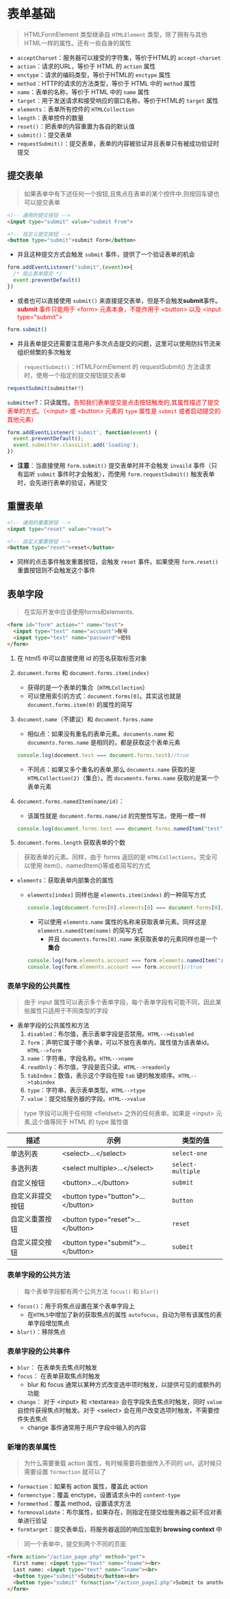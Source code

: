 # 表单基础

> HTMLFormElement 类型继承自 `HTMLElement` 类型，除了拥有与其他HTML一样的属性。还有一些自身的属性

* `acceptCharset`：服务器可以接受的字符集，等价于HTML的 `accept-charset`
* `action`：请求的URL，等价于 HTML 的 `action` 属性
* `enctype`：请求的编码类型，等价于HTML的 `enctype` 属性
* `method`：HTTP的请求的方法类型，等价于 HTML 中的 `method` 属性
* `name`：表单的名称，等价于 HTML 中的 `name` 属性
* `target`：用于发送请求和接受响应的窗口名称，等价于HTML的 `target` 属性
* `elements`：表单所有控件的 `HTMLCollection`
* `length`：表单控件的数量
* `reset()`：把表单的内容重置为各自的默认值
* `submit()`：提交表单
* `requestSubmit()`：提交表单，表单的内容被验证并且表单只有被成功验证时提交

## 提交表单

>如果表单中有下述任何一个按钮,且焦点在表单的某个控件中,则按回车键也可以提交表单

```html
<!-- 通用的提交按钮 -->
<input type="submit" value="submit From">

<!-- 自定义提交按钮 -->
<button type="submit">submit Form</button>
```

* 并且这种提交方式会触发 `submit` 事件，提供了一个验证表单的机会

```js
form.addEventListener("submit",(event)=>{
  /* 阻止表单提交 */
  event.preventDefault()
})
```

* 或者也可以直接使用 `submit()` 来直接提交表单，但是不会触发**submit**事件。<span style="color:red">**submit** 事件只能用于 \<form> 元素本身，不能作用于 \<button> 以及 \<input type="submit"></span>

```js
form.submit()
```

* 并且表单提交还需要注意用户多次点击提交的问题，这里可以使用防抖节流来组织频繁的多次触发

> `requestSubmit()`：HTMLFormElement 的 requestSubmit() 方法请求时，使用一个指定的提交按钮提交表单

```js
requestSubmit(submitter?)
```

`submitter`?：只读属性。<span style="color:red">告知我们表单提交是点击按钮触发的</psan>,其属性描述了提交表单的方式。（\<input> 或 \<button> 元素的 `type` 属性是 `submit` 或者启动提交的其他元素）

```js
form.addEventListener('submit', function(event) {
  event.preventDefault();
  event.submitter.classList.add('loading');
})
```

* **注意**：当直接使用 `form.submit()` 提交表单时并不会触发 `invaild` 事件（只有监听 `submit` 事件时才会触发），而使用 `form.requestSubmit()` 触发表单时，会先进行表单的验证，再提交

## 重置表单

```html
<!-- 通用的重置按钮 -->
<input type="reset" value="reset">

<!-- 自定义重置按钮 -->
<button type="reset">reset</button>
```

* 同样的点击事件触发重置按钮，会触发 `reset` 事件。如果使用 `form.reset()` 重置按钮则不会触发这个事件

## 表单字段

> 在实际开发中应该使用forms和elements.

```html
<form id="form" action="" name="test">
  <input type="text" name="account">账号
  <input type="text" name="password">密码
</form>
```

1. 在 html5 中可以直接使用 id 的签名获取标签对象
2. `document.forms` 和 `document.forms.item(index)`
   * 获得的是一个表单的集合（`HTMLCollection`）
   * 可以使用索引的方式：`document.forms[0]`。其实这也就是 `document.forms.item(0)` 的属性的简写
3. `document.name`（不建议）和 `document.forms.name`
   * 相似点：如果没有重名的表单元素。`documents.name` 和 `documents.forms.name` 是相同的，都是获取这个表单元素

    ```js
    console.log(docement.test === document.forms.test)//true
    ```

   * 不同点：如果又多个重名的表单,那么 `documents.name` 获取的是 `HTMLCollection(2)`（集合）。而 `documents.forms.name` 获取的是第一个表单元素
4. `document.forms.namedItem(name/id)`：
   * 该属性就是 `document.forms.name/id` 的完整性写法，使用一模一样
  
   ```js
   console.log(document.forms.test === document.forms.namedItem("test") )//true
   ```

5. `document.forms.length` 获取表单的个数

>获取表单的元素。同样，由于 forms 返回的是 `HTMLCollections`，完全可以使用 item()、namedItem()等或者简写的方式

* `elements`：获取表单内部集合的属性
  * `elements[index]` 同样也是 `elements.item(index)` 的一种简写方式
  
     ```js
     console.log(document.forms[0].elements[0] === document.forms[0].elements.item(0))//true
     ```
  
    * 可以使用 `elements.name` 属性的名称来获取表单元素。同样这是 `elements.namedItem(name)` 的简写方式
      * 并且 `documents.forms[0].name` 来获取表单的元素同样也是一个**集合**
  
    ```js
    console.log(form.elements.account === form.elements.namedItem("account"))//true
    console.log(form.elements.account === form.account)//true
    ```

### 表单字段的公共属性

>由于 input 属性可以表示多个表单字段，每个表单字段有可能不同，因此某些属性只适用于不同类型的字段

* 表单字段的公共属性和方法
   1. `disabled`：布尔值，表示表单字段是否禁用。`HTML-->disabled`
   2. `form`：声明它属于哪个表单，可以不放在表单内，属性值为该表单id。`HTML-->form`
   3. `name`：字符串，字段名称。`HTML-->name`
   4. `readOnly`：布尔值，字段是否只读。`HTML-->readonly`
   5. `tabIndex`：数值，表示这个字段在按 `tab` 键的触发顺序。`HTML-->tabindex`
   6. `type`：字符串，表示表单类型。`HTML-->type`
   7. `value`：提交给服务器的字段。`HTML-->value`

>type 字段可以用于任何除 \<fieldset> 之外的任何表单。如果是 \<input> 元素,这个值等同于 HTML 的 type 属性值

| 描述             | 示例                                 | 类型的值          |
| ---------------- | ------------------------------------ | ----------------- |
| 单选列表         | \<select>...\</select>               | `select-one`      |
| 多选列表         | \<select multiple>...\</select>      | `select-multiple` |
| 自定义按钮       | \<button>...\</button>               | `submit`          |
| 自定义非提交按钮 | \<button type="button">...\</button> | `button`          |
| 自定义重置按钮   | \<button type="reset">...\</button>  | `reset`           |
| 自定义提交按钮   | \<button type="submit">...\</button> | `submit`          |

### 表单字段的公共方法

> 每个表单字段都有两个公共方法 `focus()` 和 `blur()`

* `focus()`：用于将焦点设置在某个表单字段上
  * 在`HTML5`中增加了新的获取焦点的属性 `autofocus`，自动为带有该属性的表单字段增加焦点
* `blur()`：移除焦点

### 表单字段的公共事件

* `blur`： 在表单失去焦点时触发
* `focus`： 在表单获取焦点时触发
  * blur 和 focus 通常以某种方式改变选中项时触发，以提供可见的或额外的功能
* `change`： 对于 \<input> 和 \<textarea> 会在字段失去焦点时触发，同时 `value` 自控件获得焦点时触发。对于 \<select> 会在用户改变选项时触发，不需要控件失去焦点
  * change 事件通常用于用户字段中输入的内容

### 新增的表单属性

>为什么需要重载 action 属性，有时候需要将数据传入不同的 url，这时候只需要设置 `formaction` 就可以了

* `formaction`：如果有 action 属性，覆盖此 action
* `formenctype`：覆盖 enctype，设置请求头中的 `content-type`
* `formmethod`：覆盖 method，设置请求方法
* `formnovalidate`：布尔属性，如果存在，则指定在提交给服务器之前不应对表单进行验证
* `formtarget`：提交表单后，将服务器返回的响应加载到 **browsing context** 中

>同一个表单中，提交到两个不同的页面

```html
<form action="/action_page.php" method="get">
  First name: <input type="text" name="fname"><br>
  Last name: <input type="text" name="lname"><br>
  <button type="submit">Submit</button><br>
  <button type="submit" formaction="/action_page2.php">Submit to another page</button>
</form>
```
